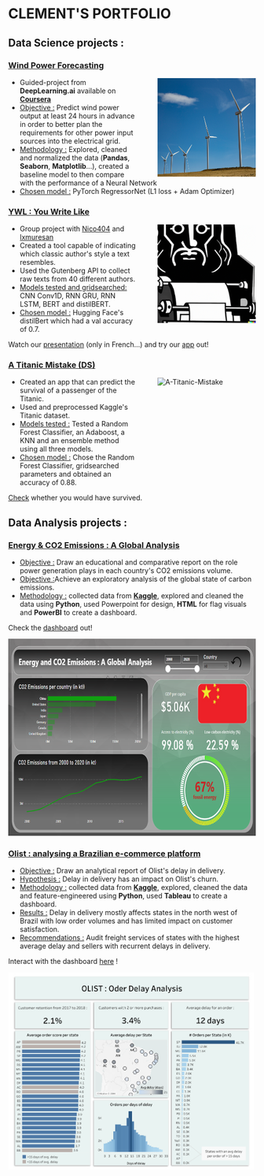 # CLEMENT'S PORTFOLIO

## Data Science projects : 

### [Wind Power Forecasting](https://github.com/Clement7991/Wind_forecasting)
<img align="right" src="windturbine.jpg" alt="Wind Power" width="200" height="200" style="margin-left: 40px;" />

* Guided-project from **DeepLearning.ai** available on [**Coursera**](https://www.coursera.org/learn/ai-and-climate-change?specialization=ai-for-good)
* <ins>Objective :</ins> Predict wind power output at least 24 hours in advance in order to better plan the requirements for other power input sources into the electrical grid.
* <ins>Methodology :</ins> Explored, cleaned and normalized the data (**Pandas**, **Seaborn**, **Matplotlib**...), created a baseline model to then compare with the performance of a Neural Network 
* <ins>Chosen model :</ins> PyTorch RegressorNet (L1 loss + Adam Optimizer)

### [YWL : You Write Like](https://github.com/Clement7991/ywl)
<a href="https://www.youtube.com/watch?v=5VZa8K2afMg&t=336s&ab_channel=PouetPouet">
  <img align="right" src="ywl.png" alt="YWL" width="200" style="margin-left: 40px;" />
</a>

* Group project with [Nico404](https://github.com/Nico404) and [lxmuresan](https://github.com/lxmuresan)
* Created a tool capable of indicating which classic author's style a text resembles.
* Used the Gutenberg API to collect raw texts from 40 different authors.
* <ins>Models tested and gridsearched:</ins> CNN Conv1D, RNN GRU, RNN LSTM, BERT and distilBERT.
* <ins>Chosen model :</ins> Hugging Face's distilBert which had a val accuracy of 0.7.

Watch our [presentation](https://www.youtube.com/watch?v=5VZa8K2afMg&ab_channel=PouetPouet) (only in French...) and try our [app](https://youwritelike.streamlit.app) out!


### [A Titanic Mistake (DS)](https://github.com/Clement7991/Titanic-hw)
<img align="right" src="https://images.rawpixel.com/image_800/cHJpdmF0ZS9sci9pbWFnZXMvd2Vic2l0ZS8yMDIzLTAzL3drMjk5MDc4OS1pbWFnZS5qcGc.jpg" alt="A-Titanic-Mistake" width="200" height="200" style="margin-left: 40px;" />

* Created an app that can predict the survival of a passenger of the Titanic.
* Used and preprocessed Kaggle's Titanic dataset.
* <ins>Models tested :</ins> Tested a Random Forest Classifier, an Adaboost, a KNN and an ensemble method using all three models.
* <ins>Chosen model :</ins> Chose the Random Forest Classifier, gridsearched parameters and obtained an accuracy of 0.88.

[Check](https://titanic-mistake.streamlit.app/) whether you would have survived. 


## Data Analysis projects : 

### [Energy & CO2 Emissions : A Global Analysis](https://app.powerbi.com/groups/me/reports/c6def853-a898-4400-b343-7679df12a3d7?ctid=dbf392d3-8e2b-4202-b4f9-e05692d171aa&pbi_source=linkShare&bookmarkGuid=c8a365c8-9441-4eea-ae85-15ff9459e103)

* <ins>Objective :</ins> Draw an educational and comparative report on the role power generation plays in each country's CO2 emissions volume.
* <ins>Objective :</ins>Achieve an exploratory analysis of the global state of carbon emissions.
* <ins>Methodology :</ins> collected data from [**Kaggle**](https://www.kaggle.com/datasets/anshtanwar/global-data-on-sustainable-energy), explored and cleaned the data using **Python**, used Powerpoint for design, **HTML** for flag visuals and **PowerBI** to create a dashboard.

Check the [dashboard](https://app.powerbi.com/view?r=eyJrIjoiNjgzMzY0ZDMtZmZiZS00MmVjLWI2ZDEtYzU2NTM2MDdlNDFlIiwidCI6ImRiZjM5MmQzLThlMmItNDIwMi1iNGY5LWUwNTY5MmQxNzFhYSJ9) out!

<a href="https://app.powerbi.com/view?r=eyJrIjoiNjgzMzY0ZDMtZmZiZS00MmVjLWI2ZDEtYzU2NTM2MDdlNDFlIiwidCI6ImRiZjM5MmQzLThlMmItNDIwMi1iNGY5LWUwNTY5MmQxNzFhYSJ9">
  <img src="Energy and emission dB.png" alt="Energy and Emissions Dashboard" width="700" height="400">
</a>


### [Olist : analysing a Brazilian e-commerce platform](https://olist.com/pt-br/)

* <ins>Objective :</ins> Draw an analytical report of Olist's delay in delivery.
* <ins>Hypothesis :</ins> Delay in delivery has an impact on Olist's churn.
* <ins>Methodology :</ins> collected data from [**Kaggle**](https://www.kaggle.com/datasets/olistbr/brazilian-ecommerce), explored, cleaned the data and feature-engineered using **Python**, used **Tableau** to create a dashboard.
* <ins>Results :</ins> Delay in delivery mostly affects states in the north west of Brazil with low order volumes and has limited impact on customer satisfaction. 
* <ins>Recommendations :</ins> Audit freight services of states with the highest average delay and sellers with recurrent delays in delivery.

Interact with the dashboard [here](https://public.tableau.com/views/Olist_16939080170350/Dashboard1?:language=en-US&:display_count=n&:origin=viz_share_link) !


<img src="Olist Dashboard.png" alt="Olist Dashboard" width="500" height="400">

